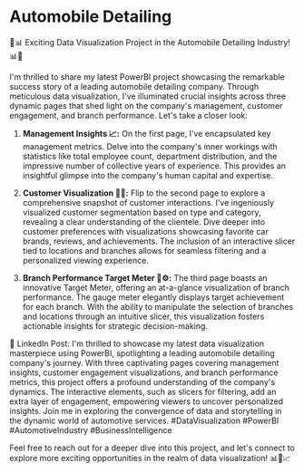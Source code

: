 # Automobile Detailing

🚗📊 Exciting Data Visualization Project in the Automobile Detailing Industry! 📊🚗

I'm thrilled to share my latest PowerBI project showcasing the remarkable success story of a leading automobile detailing company. Through meticulous data visualization, I've illuminated crucial insights across three dynamic pages that shed light on the company's management, customer engagement, and branch performance. Let's take a closer look:

1. **Management Insights 📈:**
   On the first page, I've encapsulated key management metrics. Delve into the company's inner workings with statistics like total employee count, department distribution, and the impressive number of collective years of experience. This provides an insightful glimpse into the company's human capital and expertise.

2. **Customer Visualization 🚙👥:**
   Flip to the second page to explore a comprehensive snapshot of customer interactions. I've ingeniously visualized customer segmentation based on type and category, revealing a clear understanding of the clientele. Dive deeper into customer preferences with visualizations showcasing favorite car brands, reviews, and achievements. The inclusion of an interactive slicer tied to locations and branches allows for seamless filtering and a personalized viewing experience.

3. **Branch Performance Target Meter 🎯⚙️:**
   The third page boasts an innovative Target Meter, offering an at-a-glance visualization of branch performance. The gauge meter elegantly displays target achievement for each branch. With the ability to manipulate the selection of branches and locations through an intuitive slicer, this visualization fosters actionable insights for strategic decision-making.

🔗 LinkedIn Post:
I'm thrilled to showcase my latest data visualization masterpiece using PowerBI, spotlighting a leading automobile detailing company's journey. With three captivating pages covering management insights, customer engagement visualizations, and branch performance metrics, this project offers a profound understanding of the company's dynamics. The interactive elements, such as slicers for filtering, add an extra layer of engagement, empowering viewers to uncover personalized insights. Join me in exploring the convergence of data and storytelling in the dynamic world of automotive services. #DataVisualization #PowerBI #AutomotiveIndustry #BusinessIntelligence

Feel free to reach out for a deeper dive into this project, and let's connect to explore more exciting opportunities in the realm of data visualization! 📊🚗📈
